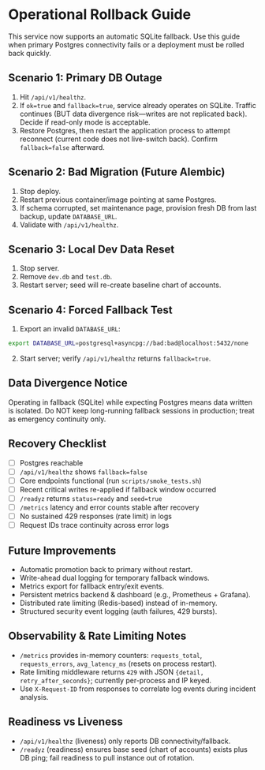 # Operational Rollback Guide

This service now supports an automatic SQLite fallback. Use this guide when primary Postgres connectivity fails or a deployment must be rolled back quickly.

## Scenario 1: Primary DB Outage
1. Hit `/api/v1/healthz`.
2. If `ok=true` and `fallback=true`, service already operates on SQLite. Traffic continues (BUT data divergence risk—writes are not replicated back). Decide if read-only mode is acceptable.
3. Restore Postgres, then restart the application process to attempt reconnect (current code does not live-switch back). Confirm `fallback=false` afterward.

## Scenario 2: Bad Migration (Future Alembic)
1. Stop deploy.
2. Restart previous container/image pointing at same Postgres.
3. If schema corrupted, set maintenance page, provision fresh DB from last backup, update `DATABASE_URL`.
4. Validate with `/api/v1/healthz`.

## Scenario 3: Local Dev Data Reset
1. Stop server.
2. Remove `dev.db` and `test.db`.
3. Restart server; seed will re-create baseline chart of accounts.

## Scenario 4: Forced Fallback Test
1. Export an invalid `DATABASE_URL`:
```bash
export DATABASE_URL=postgresql+asyncpg://bad:bad@localhost:5432/none
```
2. Start server; verify `/api/v1/healthz` returns `fallback=true`.

## Data Divergence Notice
Operating in fallback (SQLite) while expecting Postgres means data written is isolated. Do NOT keep long-running fallback sessions in production; treat as emergency continuity only.

## Recovery Checklist
- [ ] Postgres reachable
- [ ] `/api/v1/healthz` shows `fallback=false`
- [ ] Core endpoints functional (run `scripts/smoke_tests.sh`)
- [ ] Recent critical writes re-applied if fallback window occurred
- [ ] `/readyz` returns `status=ready` and `seed=true`
- [ ] `/metrics` latency and error counts stable after recovery
- [ ] No sustained 429 responses (rate limit) in logs
- [ ] Request IDs trace continuity across error logs

## Future Improvements
- Automatic promotion back to primary without restart.
- Write-ahead dual logging for temporary fallback windows.
- Metrics export for fallback entry/exit events.
- Persistent metrics backend & dashboard (e.g., Prometheus + Grafana).
- Distributed rate limiting (Redis-based) instead of in-memory.
- Structured security event logging (auth failures, 429 bursts).

## Observability & Rate Limiting Notes
- `/metrics` provides in-memory counters: `requests_total`, `requests_errors`, `avg_latency_ms` (resets on process restart).
- Rate limiting middleware returns `429` with JSON `{detail, retry_after_seconds}`; currently per-process and IP keyed.
- Use `X-Request-ID` from responses to correlate log events during incident analysis.

## Readiness vs Liveness
- `/api/v1/healthz` (liveness) only reports DB connectivity/fallback.
- `/readyz` (readiness) ensures base seed (chart of accounts) exists plus DB ping; fail readiness to pull instance out of rotation.
